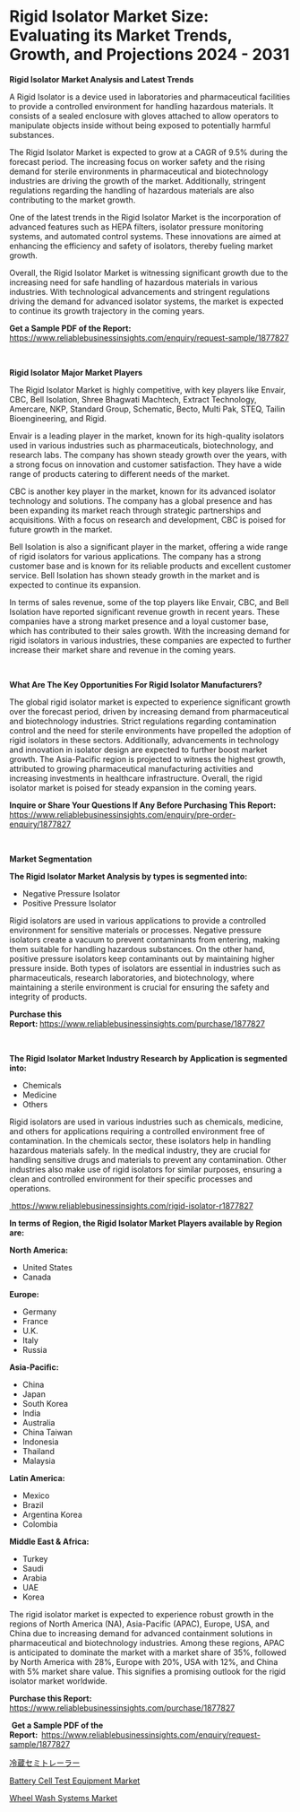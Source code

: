 <p><h1>Rigid Isolator Market Size: Evaluating its Market Trends, Growth, and Projections 2024 - 2031</h1></p><p><strong>Rigid Isolator Market Analysis and Latest Trends</strong></p>
<p><p>A Rigid Isolator is a device used in laboratories and pharmaceutical facilities to provide a controlled environment for handling hazardous materials. It consists of a sealed enclosure with gloves attached to allow operators to manipulate objects inside without being exposed to potentially harmful substances.</p><p>The Rigid Isolator Market is expected to grow at a CAGR of 9.5% during the forecast period. The increasing focus on worker safety and the rising demand for sterile environments in pharmaceutical and biotechnology industries are driving the growth of the market. Additionally, stringent regulations regarding the handling of hazardous materials are also contributing to the market growth.</p><p>One of the latest trends in the Rigid Isolator Market is the incorporation of advanced features such as HEPA filters, isolator pressure monitoring systems, and automated control systems. These innovations are aimed at enhancing the efficiency and safety of isolators, thereby fueling market growth.</p><p>Overall, the Rigid Isolator Market is witnessing significant growth due to the increasing need for safe handling of hazardous materials in various industries. With technological advancements and stringent regulations driving the demand for advanced isolator systems, the market is expected to continue its growth trajectory in the coming years.</p></p>
<p><strong>Get a Sample PDF of the Report:&nbsp;</strong> <a href="https://www.reliablebusinessinsights.com/enquiry/request-sample/1877827">https://www.reliablebusinessinsights.com/enquiry/request-sample/1877827</a></p>
<p>&nbsp;</p>
<p><strong>Rigid Isolator Major Market Players</strong></p>
<p><p>The Rigid Isolator Market is highly competitive, with key players like Envair, CBC, Bell Isolation, Shree Bhagwati Machtech, Extract Technology, Amercare, NKP, Standard Group, Schematic, Becto, Multi Pak, STEQ, Tailin Bioengineering, and Rigid. </p><p>Envair is a leading player in the market, known for its high-quality isolators used in various industries such as pharmaceuticals, biotechnology, and research labs. The company has shown steady growth over the years, with a strong focus on innovation and customer satisfaction. They have a wide range of products catering to different needs of the market.</p><p>CBC is another key player in the market, known for its advanced isolator technology and solutions. The company has a global presence and has been expanding its market reach through strategic partnerships and acquisitions. With a focus on research and development, CBC is poised for future growth in the market.</p><p>Bell Isolation is also a significant player in the market, offering a wide range of rigid isolators for various applications. The company has a strong customer base and is known for its reliable products and excellent customer service. Bell Isolation has shown steady growth in the market and is expected to continue its expansion.</p><p>In terms of sales revenue, some of the top players like Envair, CBC, and Bell Isolation have reported significant revenue growth in recent years. These companies have a strong market presence and a loyal customer base, which has contributed to their sales growth. With the increasing demand for rigid isolators in various industries, these companies are expected to further increase their market share and revenue in the coming years.</p></p>
<p>&nbsp;</p>
<p><strong>What Are The Key Opportunities For Rigid Isolator Manufacturers?</strong></p>
<p><p>The global rigid isolator market is expected to experience significant growth over the forecast period, driven by increasing demand from pharmaceutical and biotechnology industries. Strict regulations regarding contamination control and the need for sterile environments have propelled the adoption of rigid isolators in these sectors. Additionally, advancements in technology and innovation in isolator design are expected to further boost market growth. The Asia-Pacific region is projected to witness the highest growth, attributed to growing pharmaceutical manufacturing activities and increasing investments in healthcare infrastructure. Overall, the rigid isolator market is poised for steady expansion in the coming years.</p></p>
<p><strong>Inquire or Share Your Questions If Any Before Purchasing This Report:</strong> <a href="https://www.reliablebusinessinsights.com/enquiry/pre-order-enquiry/1877827">https://www.reliablebusinessinsights.com/enquiry/pre-order-enquiry/1877827</a></p>
<p>&nbsp;</p>
<p><strong>Market Segmentation</strong></p>
<p><strong>The Rigid Isolator Market Analysis by types is segmented into:</strong></p>
<p><ul><li>Negative Pressure Isolator</li><li>Positive Pressure Isolator</li></ul></p>
<p><p>Rigid isolators are used in various applications to provide a controlled environment for sensitive materials or processes. Negative pressure isolators create a vacuum to prevent contaminants from entering, making them suitable for handling hazardous substances. On the other hand, positive pressure isolators keep contaminants out by maintaining higher pressure inside. Both types of isolators are essential in industries such as pharmaceuticals, research laboratories, and biotechnology, where maintaining a sterile environment is crucial for ensuring the safety and integrity of products.</p></p>
<p><strong>Purchase this Report:&nbsp;</strong><a href="https://www.reliablebusinessinsights.com/purchase/1877827">https://www.reliablebusinessinsights.com/purchase/1877827</a></p>
<p>&nbsp;</p>
<p><strong>The Rigid Isolator Market Industry Research by Application is segmented into:</strong></p>
<p><ul><li>Chemicals</li><li>Medicine</li><li>Others</li></ul></p>
<p><p>Rigid isolators are used in various industries such as chemicals, medicine, and others for applications requiring a controlled environment free of contamination. In the chemicals sector, these isolators help in handling hazardous materials safely. In the medical industry, they are crucial for handling sensitive drugs and materials to prevent any contamination. Other industries also make use of rigid isolators for similar purposes, ensuring a clean and controlled environment for their specific processes and operations.</p></p>
<p><a href="https://www.reliablebusinessinsights.com/rigid-isolator-r1877827">&nbsp;https://www.reliablebusinessinsights.com/rigid-isolator-r1877827</a></p>
<p><strong>In terms of Region, the Rigid Isolator Market Players available by Region are:</strong></p>
<p>
    <p> <strong> North America: </strong>
        <ul>
            <li>United States</li>
            <li>Canada</li>
        </ul>
        </p> 
    <p> <strong> Europe: </strong>
        <ul>
            <li>Germany</li>
            <li>France</li>
            <li>U.K.</li>
            <li>Italy</li>
            <li>Russia</li>
        </ul>
        </p> 
    <p> <strong> Asia-Pacific: </strong>
        <ul>
            <li>China</li>
            <li>Japan</li>
            <li>South Korea</li>
            <li>India</li>
            <li>Australia</li>
            <li>China Taiwan</li>
            <li>Indonesia</li>
            <li>Thailand</li>
            <li>Malaysia</li>
        </ul>
        </p> 
    <p> <strong> Latin America: </strong>
        <ul>
            <li>Mexico</li>
            <li>Brazil</li>
            <li>Argentina Korea</li>
            <li>Colombia</li>
        </ul>
        </p> 
    <p> <strong> Middle East & Africa: </strong>
        <ul>
            <li>Turkey</li>
            <li>Saudi</li>
            <li>Arabia</li>
            <li>UAE</li>
            <li>Korea</li>
        </ul>
    </p>
    </p>
<p><p>The rigid isolator market is expected to experience robust growth in the regions of North America (NA), Asia-Pacific (APAC), Europe, USA, and China due to increasing demand for advanced containment solutions in pharmaceutical and biotechnology industries. Among these regions, APAC is anticipated to dominate the market with a market share of 35%, followed by North America with 28%, Europe with 20%, USA with 12%, and China with 5% market share value. This signifies a promising outlook for the rigid isolator market worldwide.</p></p>
<p><strong>Purchase this Report: </strong><a href="https://www.reliablebusinessinsights.com/purchase/1877827">https://www.reliablebusinessinsights.com/purchase/1877827</a></p>
<p>&nbsp;<strong>Get a Sample PDF of the Report:&nbsp;&nbsp;</strong><a href="https://www.reliablebusinessinsights.com/enquiry/request-sample/1877827">https://www.reliablebusinessinsights.com/enquiry/request-sample/1877827</a></p>
<p><strong></strong></p>
<p><p><a href="https://github.com/BrionnaBoyle/Market-Research-Report-List-1/blob/main/9113671161004.md">冷蔵セミトレーラー</a></p><p><a href="https://github.com/huqhwmcs55/Market-Research-Report-List-1/blob/main/battery-cell-test-equipment-market.md">Battery Cell Test Equipment Market</a></p><p><a href="https://github.com/dancokkoe288/Market-Research-Report-List-1/blob/main/wheel-wash-systems-market.md">Wheel Wash Systems Market</a></p></p>
